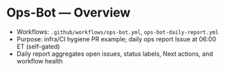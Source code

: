 # Ops-Bot — Overview

- Workflows: `.github/workflows/ops-bot.yml`, `ops-bot-daily-report.yml`
- Purpose: infra/CI hygiene PR example; daily ops report Issue at 06:00 ET (self-gated)
- Daily report aggregates open issues, status labels, Next actions, and workflow health
